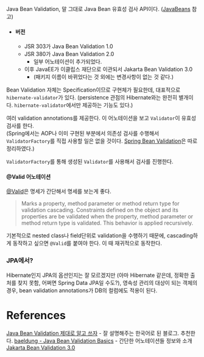 Java Bean Validation, 말 그대로 Java Bean 유효성 검사 API이다. ([JavaBeans](notes/Java/Java%20Programming%20Language/JavaBeans.md) 참고)

- #### 버전
	- JSR 303가 Java Bean Validation 1.0
	- JSR 380가 Java Bean Validation 2.0
		- 일부 어노테이션이 추가되었다.
	- 이후 JavaEE가 이클립스 재단으로 이관되서 Jakarta Bean Validation 3.0
		- (패키지 이름이 바뀌었다는 것 외에는 변경사항이 없는 것 같다.)

Bean Validation 자체는 Specification이므로 구현체가 필요한데, 대표적으로 `hibernate-validator`가 있다. (persistence 관점의 Hibernate와는 완전히 별개이다. `hibernate-validator`에서만 제공하는 기능도 있다.)

여러 validation annotations를 제공한다. 이 어노테이션을 보고 `Validator`이 유효성 검사를 한다.    
(Spring에서는 AOP나 이미 구현된 부분에서 의존성 검사를 수행해서 `ValidatorFactory`를 직접 사용할 일은 없을 것이다. [Spring Bean Validation](notes/Spring/Spring%20Bean%20Validation.md)은 따로 정리하였다.)

`ValidatorFactory`를 통해 생성된 `Validator`를 사용해서 검사를 진행한다. 

#### @Valid 어노테이션
[@Valid](https://jakarta.ee/specifications/platform/9/apidocs/jakarta/validation/valid)은 명세가 간단해서 명세를 보는게 좋다.

> Marks a property, method parameter or method return type for validation cascading.
> Constraints defined on the object and its properties are be validated when the property, method parameter or method return type is validated.
> This behavior is applied recursively.

기본적으로 nested class나 field단위로 validation을 수행하기 때문에, cascading하게 동작하고 싶으면 `@Valid`를 붙여야 한다. 이 때 재귀적으로 동작한다.

### JPA에서?
Hibernate인지 JPA의 옵션인지는 잘 모르겠지만 (아마 Hibernate 같은데, 정확한 출처를 찾지 못함, 어쩌면 Spring Data JPA일 수도?), 영속성 관리의 대상이 되는 객체의 경우, bean validation annotations가 DB의 컬럼에도 적용이 된다. 

# References
[Java Bean Validation 제대로 알고 쓰자](https://kapentaz.github.io/java/Java-Bean-Validation-%EC%A0%9C%EB%8C%80%EB%A1%9C-%EC%95%8C%EA%B3%A0-%EC%93%B0%EC%9E%90/#) - 잘 설명해주는 한국어로 된 블로그. 추천한다.
[baeldung - Java Bean Validation Basics](https://www.baeldung.com/java-validation) - 간단한 어노테이션들 정보와 소개
[Jakarta Bean Validation 3.0](https://beanvalidation.org/3.0/)